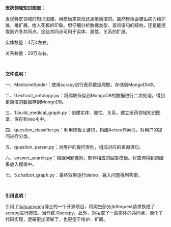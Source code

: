 **医药领域知识图谱：**

发现特定领域的知识图谱，用模板来实现还是挺简洁的。虽然模板会被诟病为维护难、难扩展，给人死板的印象。但仔细分析数据类型、查询语句的结构，还是能提取到许多共同点。这些共同点可用于实体、属性、关系的扩展。

实体数量：4万4左右。

关系数量：29万左右。

<br>

**文件说明：**

一、MedicineSpider：使用scrapy进行医药数据爬取，存储到MongoDb中。

二、0.extract_ontology.py：将爬取保存到MongoDB的数据进行二次处理，得到更简洁的数据存到MongoDB。

三、1.build_medical_graph.py：创建实体、属性、关系，建立医药领域知识图谱，保存到neo4j中。

四、question_classifier.py：利用模板关键词，构建Actree作索引，对用户的提问进行分类。

五、question_parser.py：对用户的提问类别，组成对应的查询语句。

六、answer_search.py：根据问题类别，制作相应的回答模板。将查询得到的结果放入模板中。

七、5.chatbot_graph.py：最终效果运行demo，输入问题得到答案。

<br>

**引用说明：**

引用了[liuhuanyong](https://github.com/liuhuanyong/QASystemOnMedicalKG)博士的一个开源项目，将爬虫部分从Request请求换成了scrapy进行爬取。当作练习scrapy。此外，对抽取了一些实体的共同点，简化了代码实现，逻辑更加清晰了，也更便于维护、扩展。

